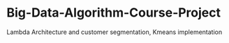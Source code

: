 # Big-Data-Algorithm-Course-Project
Lambda Architecture and customer segmentation, Kmeans implementation
